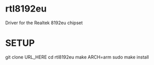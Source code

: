 # rtl8192eu
Driver for the Realtek 8192eu chipset

# SETUP
git clone URL_HERE
cd rtl8192eu
make ARCH=arm
sudo make install
